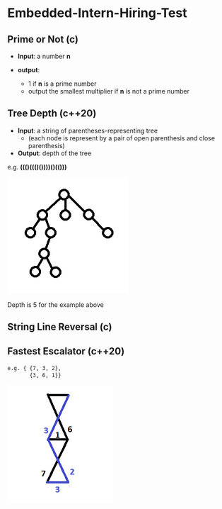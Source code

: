 # Embedded-Intern-Hiring-Test
 
## Prime or Not (c)
- **Input**: a number **n**

- **output**:
  - 1 if **n** is a prime number
  - output the smallest multiplier if **n** is not a prime number


## Tree Depth (c++20)
- **Input**: a string of parentheses-representing tree 
  - (each node is represent by a pair of open parenthesis and close parenthesis) 
- **Output**: depth of the tree

e.g. **((()((()())))()(()))**

![tree_example](https://github.com/zhuoming34/Embedded-Intern-Hiring-Test/blob/main/tree_example.png)

Depth is 5 for the example above


## String Line Reversal (c)



## Fastest Escalator (c++20)

```
e.g. { {7, 3, 2},
       {3, 6, 1}}
```

![escalator_example](https://github.com/zhuoming34/Embedded-Intern-Hiring-Test/blob/main/escalator_example.png)
